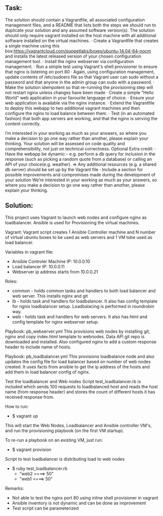 Task:
--------------------------------
The solution should contain a Vagrantfile, all associated configuration management files, and a README that lists both the steps we should run to duplicate your solution and any assumed software version(s). The solution should only require vagrant installed on the  host machine with all additional software installed on the virtual machines. 
· Create a Vagrantfile that creates a single machine using this box:https://vagrantcloud.com/puppetlabs/boxes/ubuntu-14.04-64-nocm and installs the latest released version of your chosen configuration management tool. 
· Install the nginx webserver via configuration management. 
· Run a simple test using Vagrant's shell provisioner to ensure that nginx is listening on port 80 
· Again, using configuration management, update contents of /etc/sudoers file so that Vagrant user can sudo without a password and that anyone in the admin group can sudo with a password. 
· Make the solution idempotent so that re-running the provisioning step will not restart nginx unless changes have been made 
· Create a simple "Hello World" web application in your favourite language of choice. 
· Ensure your web application is available via the nginx instance. 
· Extend the Vagrantfile to deploy this webapp to two additional vagrant machines and then configure the nginx to load balance between them. 
· Test (in an automated fashion) that both app servers are working, and that the nginx is serving the content correctly. 

I’m interested in your working as much as your answers, so where you make a decision to go one way rather than another, please explain your thinking. Your solution will be assessed on code quality and comprehensibility, not just on technical correctness. Optional Extra credit: · Have the webapp be dynamic - e.g. perform a db query for inclusion in the response (such as picking a random quote from a database) or calling an API of your choice(e.g. weather). => Any additional resources (e.g. a shared db server) should be set up by the Vagrant file · Include a section for possible improvements and compromises made during the development of your solution We’re interested in your working as much as your answers, so where you make a decision to go one way rather than another, please explain your thinking.


Solution:
--------------------------------
This project uses Vagrant to launch web nodes and configure nginx as loadbalancer. Ansible is used for Provisioning the virtual machines.

Vagrant: Vagrant script creates 1 Ansible Controller machine and N number of virtual ubuntu boxes to be used as web servers and 1 VM tobe used as load balancer. 

Variables in vagrant file:
- Ansible Controler Machine IP: 10.0.0.10
- Load balancer IP: 10.0.0.11 
- Webserver ip address starts from 10.0.0.21

Roles:
- common - holds common tasks and handlers to both load balancer and web server. This installs nginx and git
- lb - holds task and handlers for loadbalancer. It also has config template for ngnix loadbalancer setup. Loadbalacing is performed in roundrobin way. 
- web - holds task and handlers for web servers. It also has html and config template for nginx webserver setup.

Playbook: pb_webserver.yml
This provisions web nodes by installing git, nginx and copy index.html template to webnodes. Data API git repo is downloaded and installed. Also configured nginx to add a custom response header to include name of hosts.

Playbook: pb_loadbalancer.yml 
This provisions loadbalance node and also updates the config file for load balancer based on number of web nodes created. It uses facts from ansible to get the ip address of the hosts and add them in load balancer config of nginx.

Test the loadbalancer and Web nodes
Script test_loadbalancer.rb is included which sends 100 requests to loadbalanced host and reads the host name (from response header) and stores the count of different hosts it has received response from.

How to run:
- $ vagrant up 

This will start the Web Nodes, Loadbalancer and Ansible controller VM's, and run the provisioning playbook (on the first VM startup).

To re-run a playbook on an existing VM, just run:
- $ vagrant provision

Script to test loadbalancer is distributing load to web nodes 
- $ ruby test_loadbalancer.rb
  - "web2 ====>  50"
  - "web1 ====>  50"

Remarks:
- Not able to test the nginx port 80 using inline shell provisioner in vagrant
- Ansible inventory is not dynamic and can be done as improvement 
- Test script can be parameterized